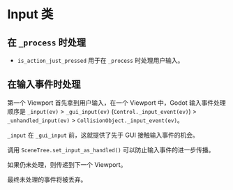 # Input 类

## 在 `_process` 时处理

- `is_action_just_pressed` 用于在 `_process` 时处理用户输入。

## 在输入事件时处理

第一个 Viewport 首先拿到用户输入，在一个 Viewport 中，Godot 输入事件处理顺序是 `_input(ev)` > `_gui_input(ev)` (`Control._input_event(ev)`) > `_unhandled_input(ev)` > `CollisionObject._input_event(ev)`。

`_input` 在 `_gui_input` 前，这就提供了先于 GUI 接触输入事件的机会。

调用 `SceneTree.set_input_as_handled()` 可以防止输入事件的进一步传播。

如果仍未处理，则传递到下一个 Viewport。

最终未处理的事件将被丢弃。
